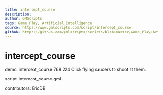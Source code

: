 ```yaml
---
title: intercept_course
description: 
author: GMScripts
tags: Game_Play, Artificial_Intelligence
source: https://www.gmlscripts.com/script/intercept_course
github: https://github.com/gmlscripts/scripts/blob/master/Game_Play/Artificial_Intelligence/intercept_course.gml
---
```


intercept_course
================

demo: intercept_course 768 224
Click flying saucers to shoot at them.

script: intercept_course.gml

contributors: EricDB
